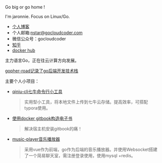 Go big or go home !

I'm jaronnie. Focus on Linux/Go.

* [个人博客](https://blog.gocloudcoder.com)
* 个人邮箱:nstar@gocloudcoder.com
* 微信公众号：gocloudcoder
* [知乎](https://www.zhihu.com/people/cloud-coder)
* [docker hub](https://hub.docker.com/u/gocloudcoder)

主力语言Go，正在往云计算方向发展。

[gopher-road记录了go后端开发技术栈](https://github.com/jaronnie/gopher-road)

主要个人小项目：

* [qiniu-cli七牛命令行小工具](https://github.com/jaronnie/qiniu-cli)

  > 实用型小工具，将本地文件上传到七牛云存储。提高效率，可搭配typora使用。

* [使用docker gitbook构造电子书](https://github.com/jaronnie/gitbook)

  > 解决宿主机安装gitbook的痛！

* [music-player音乐播放器](https://github.com/jaronnie/music-player)

  > 采用vue作为前端，go作为后端的音乐播放器。并使用Websocket搭建了一个简易聊天室，需注册登录使用，使用mysql +redis。


